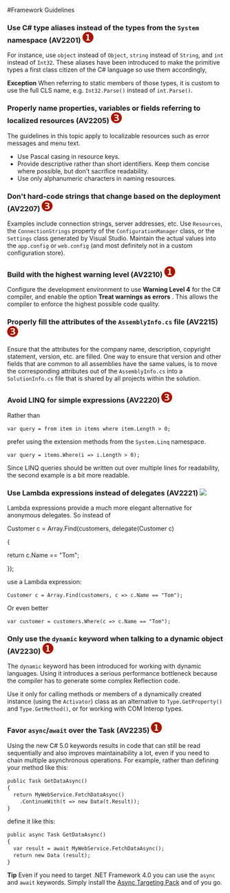 <!--
NOTE: Requires Markdown Extra. See http://michelf.ca/projects/php-markdown/extra/
 --> 

#Framework Guidelines

### Use C# type aliases instead of the types from the `System` namespace  (AV2201) ![](images/1.png)
For instance, use `object` instead of `Object`, `string` instead of `String`, and `int` instead of `Int32`. These aliases have been introduced to make the primitive types a first class citizen of the C# language so use them accordingly,

**Exception** When referring to static members of those types, it is custom to use the full CLS name, e.g. `Int32.Parse()` instead of `int.Parse()`.

### Properly name properties, variables or fields referring to localized resources  (AV2205) ![](images/3.png)
The guidelines in this topic apply to localizable resources such as error messages and menu text.

- Use Pascal casing in resource keys.
- Provide descriptive rather than short identifiers. Keep them concise where possible, but don't sacrifice readability.
- Use only alphanumeric characters in naming resources.

### Don't hard-code strings that change based on the deployment  (AV2207) ![](images/3.png)
Examples include connection strings, server addresses, etc. Use `Resources`, the `ConnectionStrings` property of the `ConfigurationManager` class, or the `Settings` class generated by Visual Studio. Maintain the actual values into the `app.config` or `web.config` (and most definitely not in a custom configuration store).

### Build with the highest warning level  (AV2210) ![](images/1.png)
Configure the development environment to use **Warning Level 4** for the C# compiler, and enable the option **Treat warnings as errors** . This allows the compiler to enforce the highest possible code quality.

### Properly fill the attributes of the `AssemblyInfo.cs` file  (AV2215) ![](images/3.png)
Ensure that the attributes for the company name, description, copyright statement, version, etc. are filled. One way to ensure that version and other fields that are common to all assemblies have the same values, is to move the corresponding attributes out of the `AssemblyInfo.cs` into a `SolutionInfo.cs` file that is shared by all projects within the solution. 

### Avoid LINQ for simple expressions  (AV2220) ![](images/3.png)
Rather than

	var query = from item in items where item.Length > 0;

prefer using the extension methods from the `System.Linq` namespace.

	var query = items.Where(i => i.Length > 0);

Since LINQ queries should be written out over multiple lines for readability, the second example is a bit more readable.

### Use Lambda expressions instead of delegates  (AV2221) ![](images/?.png)

Lambda expressions provide a much more elegant alternative for anonymous delegates. So instead of

Customer c = Array.Find(customers, delegate(Customer c)

{

return c.Name == "Tom";

});

use a Lambda expression:

	Customer c = Array.Find(customers, c => c.Name == "Tom");

Or even better

	var customer = customers.Where(c => c.Name == "Tom");

### Only use the `dynamic` keyword when talking to a dynamic object  (AV2230) ![](images/1.png)
The `dynamic` keyword has been introduced for working with dynamic languages. Using it introduces a serious performance bottleneck because the compiler has to generate some complex Reflection code.

Use it only for calling methods or members of a dynamically created instance (using the `Activator`) class as an alternative to `Type.GetProperty()` and `Type.GetMethod()`, or for working with COM Interop types.

### Favor `async`/`await` over the Task (AV2235) ![](images/1.png)
Using the new C# 5.0 keywords results in code that can still be read sequentially and also improves maintainability a lot, even if you need to chain multiple asynchronous operations. For example, rather than defining your method like this:

	public Task GetDataAsync()
	{
	  return MyWebService.FetchDataAsync()
	    .ContinueWith(t => new Data(t.Result));
	}

define it like this:

	public async Task GetDataAsync()
	{
	  var result = await MyWebService.FetchDataAsync();
	  return new Data (result);
	}

**Tip** Even if you need to target .NET Framework 4.0 you can use the `async` and `await` keywords. Simply install the [Async Targeting Pack](http://www.microsoft.com/en-us/download/details.aspx?id=29576) and of you go.